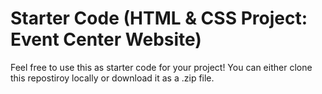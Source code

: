 # Starter Code (HTML & CSS Project: Event Center Website)

Feel free to use this as starter code for your project! You can either clone this repostiroy locally or download it as a .zip file.
